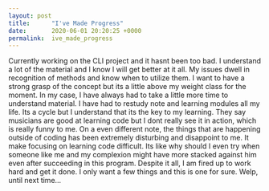 ```yaml
---
layout: post
title:      "I've Made Progress"
date:       2020-06-01 20:20:25 +0000
permalink:  ive_made_progress
---
```



Currently working on the CLI project and it hasnt been too bad.  I understand a lot of the material and I know I will get better at it all.  My issues dwell in recognition of methods and know when to utilize them.  I want to have a strong grasp of the concept but its a little above my weight class for the moment.  In my case, I have always had to take a little more time to understand material.  I have had to restudy note and learning modules all my life.  Its a cycle but I understand that its the key to my learning.  They say musicians are good at learning code but I dont really see it in action, which is really funny to me.  On a even different note, the things that are happening outside of coding has been extremely disturbing and disappoint to me.  It make focusing on learning code difficult.  Its like why should I even try when someone like me and my complexion might have more stacked against him even after succeeding in this program.  Despite it all, I am fired up to work hard and get it done.  I only want a few things and this is one for sure.  Welp, until next time... 
